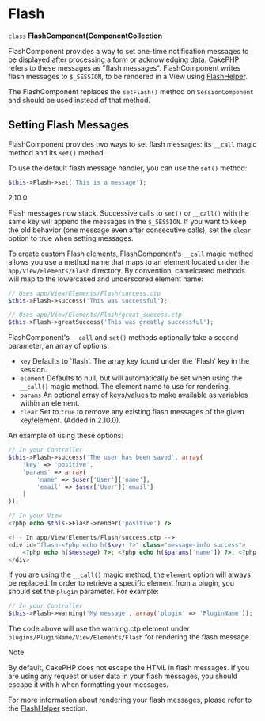 # Flash

`class` **FlashComponent(ComponentCollection**

FlashComponent provides a way to set one-time notification messages to be
displayed after processing a form or acknowledging data. CakePHP refers to these
messages as "flash messages". FlashComponent writes flash messages to
`$_SESSION`, to be rendered in a View using
[FlashHelper](../../core-libraries/helpers/flash.md).

The FlashComponent replaces the `setFlash()` method on `SessionComponent`
and should be used instead of that method.

## Setting Flash Messages

FlashComponent provides two ways to set flash messages: its `__call`
magic method and its `set()` method.

To use the default flash message handler, you can use the `set()`
method:

``` php
$this->Flash->set('This is a message');
```

<div class="versionadded">

2.10.0

Flash messages now stack. Successive calls to `set()` or `__call()` with
the same key will append the messages in the `$_SESSION`. If you want to
keep the old behavior (one message even after consecutive calls), set the
`clear` option to true when setting messages.

</div>

To create custom Flash elements, FlashComponent's `__call` magic
method allows you use a method name that maps to an element located under
the `app/View/Elements/Flash` directory. By convention, camelcased
methods will map to the lowercased and underscored element name:

``` php
// Uses app/View/Elements/Flash/success.ctp
$this->Flash->success('This was successful');

// Uses app/View/Elements/Flash/great_success.ctp
$this->Flash->greatSuccess('This was greatly successful');
```

FlashComponent's `__call` and `set()` methods optionally take a second
parameter, an array of options:

- `key` Defaults to 'flash'. The array key found under the 'Flash' key in
  the session.
- `element` Defaults to null, but will automatically be set when using the
  `__call()` magic method. The element name to use for rendering.
- `params` An optional array of keys/values to make available as variables
  within an element.
- `clear` Set to `true` to remove any existing flash messages of the given
  key/element. (Added in 2.10.0).

An example of using these options:

``` php
// In your Controller
$this->Flash->success('The user has been saved', array(
    'key' => 'positive',
    'params' => array(
        'name' => $user['User']['name'],
        'email' => $user['User']['email']
    )
));

// In your View
<?php echo $this->Flash->render('positive') ?>

<!-- In app/View/Elements/Flash/success.ctp -->
<div id="flash-<?php echo h($key) ?>" class="message-info success">
    <?php echo h($message) ?>: <?php echo h($params['name']) ?>, <?php echo h($params['email']) ?>.
</div>
```

If you are using the `__call()` magic method, the `element` option will
always be replaced. In order to retrieve a specific element from a plugin, you
should set the `plugin` parameter. For example:

``` php
// In your Controller
$this->Flash->warning('My message', array('plugin' => 'PluginName'));
```

The code above will use the warning.ctp element under `plugins/PluginName/View/Elements/Flash`
for rendering the flash message.

> [!NOTE]
> By default, CakePHP does not escape the HTML in flash messages. If you
> are using any request or user data in your flash messages, you should
> escape it with `h` when formatting your messages.

For more information about rendering your flash messages, please refer to the
[FlashHelper](../../core-libraries/helpers/flash.md) section.
